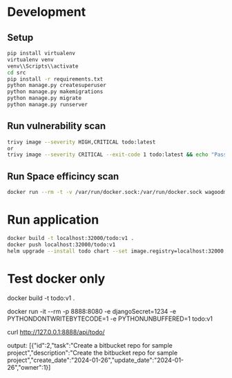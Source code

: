 # Development

## Setup
```bash
pip install virtualenv
virtualenv venv
venv\\Scripts\\activate
cd src
pip install -r requirements.txt
python manage.py createsuperuser
python manage.py makemigrations
python manage.py migrate
python manage.py runserver
```

## Run vulnerability scan

```bash
trivy image --severity HIGH,CRITICAL todo:latest
or
trivy image --severity CRITICAL --exit-code 1 todo:latest && echo "Pass: No critical vulnerabilities found." || echo "Fail: Critical vulnerabilities found."
```

## Run Space efficincy scan

```bash
docker run --rm -t -v /var/run/docker.sock:/var/run/docker.sock wagoodman/dive:latest --ci todo:latest --highestUserWastedPercent=disabled --lowestEfficiency=0.85
```

# Run application
```bash
docker build -t localhost:32000/todo:v1 .
docker push localhost:32000/todo:v1
helm upgrade --install todo chart --set image.registry=localhost:32000 --set image.tag=v1
```

# Test docker only
docker build -t todo:v1 .

docker run -it --rm -p 8888:8080 -e djangoSecret=1234 -e PYTHONDONTWRITEBYTECODE=1 -e PYTHONUNBUFFERED=1 todo:v1

curl http://127.0.0.1:8888/api/todo/

output: [{"id":2,"task":"Create a bitbucket repo for sample project","description":"Create the bitbucket repo for sample project","create_date":"2024-01-26","update_date":"2024-01-26","owner":1}]
